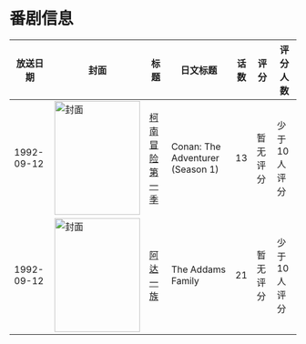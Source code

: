 # 番剧信息

|放送日期|封面|标题|日文标题|话数|评分|评分人数|
|---|---|---|---|---|---|---|
|1992-09-12|<img src="//lain.bgm.tv/pic/cover/c/52/1e/16926_K96tt.jpg" alt="封面" style="width:150px;height:200px;object-fit:cover;">|[柯南冒险第一季](https://bangumi.tv/subject/16926)|Conan: The Adventurer (Season 1)|13|暂无评分|少于10人评分|
|1992-09-12|<img src="//lain.bgm.tv/pic/cover/c/a7/b3/36111_94v9V.jpg" alt="封面" style="width:150px;height:200px;object-fit:cover;">|[阿达一族](https://bangumi.tv/subject/36111)|The Addams Family|21|暂无评分|少于10人评分|
